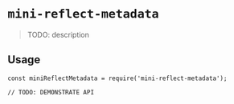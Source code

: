 # `mini-reflect-metadata`

> TODO: description

## Usage

```
const miniReflectMetadata = require('mini-reflect-metadata');

// TODO: DEMONSTRATE API
```
